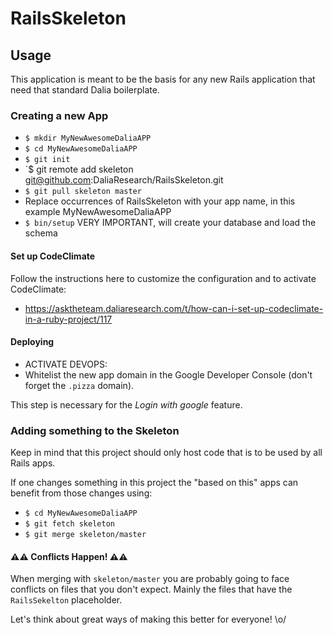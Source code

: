 # RailsSkeleton

## Usage

This application is meant to be
the basis for any new Rails application
that need that standard Dalia boilerplate.

### Creating a new App

  - `$ mkdir MyNewAwesomeDaliaAPP`
  - `$ cd MyNewAwesomeDaliaAPP`
  - `$ git init`
  - `$ git remote add skeleton git@github.com:DaliaResearch/RailsSkeleton.git
  - `$ git pull skeleton master`
  - Replace occurrences of RailsSkeleton with your app name, in this example MyNewAwesomeDaliaAPP
  - `$ bin/setup` VERY IMPORTANT, will create your database and load the schema

#### Set up CodeClimate

Follow the instructions here to customize the configuration and to activate CodeClimate:

- https://asktheteam.daliaresearch.com/t/how-can-i-set-up-codeclimate-in-a-ruby-project/117

#### Deploying

  - ACTIVATE DEVOPS:
  - Whitelist the new app domain in the Google Developer Console
    (don't forget the `.pizza` domain).

This step is necessary for the *Login with google* feature.

### Adding something to the Skeleton

Keep in mind that this project
should only host code that
is to be used by all Rails apps.

If one changes something in this project
the "based on this" apps can benefit from
those changes using:

  - `$ cd MyNewAwesomeDaliaAPP`
  - `$ git fetch skeleton`
  - `$ git merge skeleton/master`

#### ⚠️⚠️ Conflicts Happen! ⚠️⚠️

When merging with `skeleton/master`
you are probably going to face conflicts on files
that you don't expect.
Mainly the files that have the `RailsSekelton` placeholder.

Let's think about great ways of
making this better for everyone! \o/
